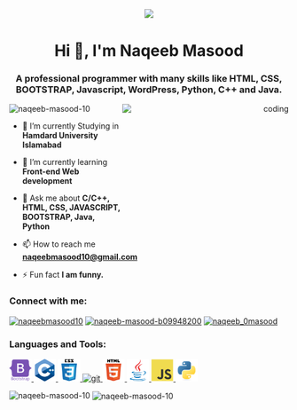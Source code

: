 <div align="center">
<img src="https://r7q6w9z6.rocketcdn.me/career/wp-content/uploads/2020/03/full-stack-development.gif" />
</div>

<h1 align="center">Hi 👋, I'm Naqeeb Masood</h1>
<h3 align="center">A professional programmer with many skills like HTML, CSS, BOOTSTRAP, Javascript, WordPress, Python, C++ and Java.</h3>

<div align="right">
<img alt="coding" align="right" height="260" width="300"  src="https://cdn.dribbble.com/users/1732368/screenshots/6553872/web_developer.gif">
</div>
<p align="left"> <img src="https://komarev.com/ghpvc/?username=naqeeb-masood-10&label=Profile%20views&color=0e75b6&style=flat" alt="naqeeb-masood-10" /> </p>

- 🔭 I’m currently Studying in **Hamdard University Islamabad**

- 🌱 I’m currently learning **Front-end Web development**

- 💬 Ask me about **C/C++, HTML, CSS, JAVASCRIPT, BOOTSTRAP, Java, Python**

- 📫 How to reach me **naqeebmasood10@gmail.com**

- ⚡ Fun fact **I am funny.**

<h3 align="left">Connect with me:</h3>
<p align="left">
<a href="https://twitter.com/naqeebmasood10" target="blank"><img align="center" src="https://raw.githubusercontent.com/rahuldkjain/github-profile-readme-generator/master/src/images/icons/Social/twitter.svg" alt="naqeebmasood10" height="30" width="40" /></a>
<a href="https://linkedin.com/in/naqeeb-masood-b09948200" target="blank"><img align="center" src="https://raw.githubusercontent.com/rahuldkjain/github-profile-readme-generator/master/src/images/icons/Social/linked-in-alt.svg" alt="naqeeb-masood-b09948200" height="30" width="40" /></a>
<a href="https://instagram.com/naqeeb_0masood" target="blank"><img align="center" src="https://raw.githubusercontent.com/rahuldkjain/github-profile-readme-generator/master/src/images/icons/Social/instagram.svg" alt="naqeeb_0masood" height="30" width="40" /></a>
</p>

<h3 align="left">Languages and Tools:</h3>
<p align="left"> <a href="https://getbootstrap.com" target="_blank" rel="noreferrer"> <img src="https://raw.githubusercontent.com/devicons/devicon/master/icons/bootstrap/bootstrap-plain-wordmark.svg" alt="bootstrap" width="40" height="40"/> </a> <a href="https://www.w3schools.com/cpp/" target="_blank" rel="noreferrer"> <img src="https://raw.githubusercontent.com/devicons/devicon/master/icons/cplusplus/cplusplus-original.svg" alt="cplusplus" width="40" height="40"/> </a> <a href="https://www.w3schools.com/css/" target="_blank" rel="noreferrer"> <img src="https://raw.githubusercontent.com/devicons/devicon/master/icons/css3/css3-original-wordmark.svg" alt="css3" width="40" height="40"/> </a> <a href="https://git-scm.com/" target="_blank" rel="noreferrer"> <img src="https://www.vectorlogo.zone/logos/git-scm/git-scm-icon.svg" alt="git" width="40" height="40"/> </a> <a href="https://www.w3.org/html/" target="_blank" rel="noreferrer"> <img src="https://raw.githubusercontent.com/devicons/devicon/master/icons/html5/html5-original-wordmark.svg" alt="html5" width="40" height="40"/> </a> <a href="https://www.java.com" target="_blank" rel="noreferrer"> <img src="https://raw.githubusercontent.com/devicons/devicon/master/icons/java/java-original.svg" alt="java" width="40" height="40"/> </a> <a href="https://developer.mozilla.org/en-US/docs/Web/JavaScript" target="_blank" rel="noreferrer"> <img src="https://raw.githubusercontent.com/devicons/devicon/master/icons/javascript/javascript-original.svg" alt="javascript" width="40" height="40"/> </a> <a href="https://www.python.org" target="_blank" rel="noreferrer"> <img src="https://raw.githubusercontent.com/devicons/devicon/master/icons/python/python-original.svg" alt="python" width="40" height="40"/> </a> </p>

<p><img align="left" src="https://github-readme-stats.vercel.app/api/top-langs?username=naqeeb-masood-10&show_icons=true&locale=en&layout=compact" alt="naqeeb-masood-10" /></p>

<p>&nbsp;<img align="center" src="https://github-readme-stats.vercel.app/api?username=naqeeb-masood-10&show_icons=true&locale=en" alt="naqeeb-masood-10" /></p>
